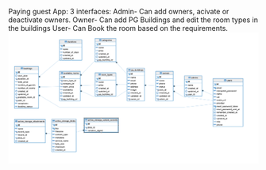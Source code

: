 Paying guest App:
3 interfaces: Admin- Can add owners, acivate or deactivate owners.
              Owner- Can add PG Buildings and edit the room types in the buildings
              User- Can Book the room based on the requirements.
![alt text](<Screenshot 2024-05-21 at 1.05.22 PM.png>)